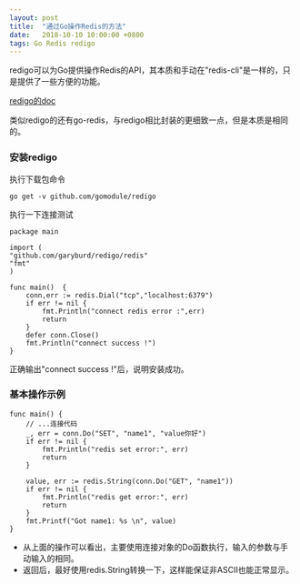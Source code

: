 ```yaml
---
layout: post
title:  "通过Go操作Redis的方法"
date:   2018-10-10 10:00:00 +0800
tags: Go Redis redigo
---
```

redigo可以为Go提供操作Redis的API，其本质和手动在"redis-cli"是一样的，只是提供了一些方便的功能。

[redigo的doc](https://godoc.org/github.com/garyburd/redigo/redis)

类似redigo的还有go-redis，与redigo相比封装的更细致一点，但是本质是相同的。

### 安装redigo
执行下载包命令
```
go get -v github.com/gomodule/redigo
```
执行一下连接测试
```
package main

import (
"github.com/garyburd/redigo/redis"
"fmt"
)

func main()  {
    conn,err := redis.Dial("tcp","localhost:6379")
    if err != nil {
        fmt.Println("connect redis error :",err)
        return
    }
    defer conn.Close()
	fmt.Println("connect success !")
}
```
正确输出"connect success !"后，说明安装成功。

### 基本操作示例
```
func main() {
	// ...连接代码
	_, err = conn.Do("SET", "name1", "value你好")
	if err != nil {
		fmt.Println("redis set error:", err)
		return
	}
	
	value, err := redis.String(conn.Do("GET", "name1"))
	if err != nil {
		fmt.Println("redis get error:", err)
		return
	}
	fmt.Printf("Got name1: %s \n", value)
}
```
* 从上面的操作可以看出，主要使用连接对象的Do函数执行，输入的参数与手动输入的相同。
* 返回后，最好使用redis.String转换一下，这样能保证非ASCII也能正常显示。


